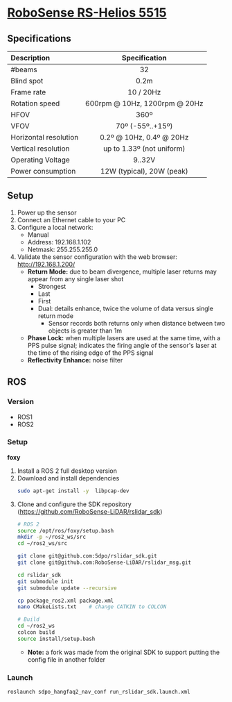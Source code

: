 # [RoboSense RS-Helios 5515](https://www.robosense.ai/en/rslidar/RS-Helios)

## Specifications

| Description | Specification |
| :--- | :---: |
| #beams | 32 |
| Blind spot | 0.2m |
| Frame rate | 10 / 20Hz |
| Rotation speed | 600rpm @ 10Hz, 1200rpm @ 20Hz |
| HFOV | 360º |
| VFOV | 70º (-55º..+15º) |
| Horizontal resolution | 0.2º @ 10Hz, 0.4º @ 20Hz |
| Vertical resolution | up to 1.33º (not uniform) |
| Operating Voltage | 9..32V |
| Power consumption | 12W (typical), 20W (peak) |

## Setup

1. Power up the sensor
2. Connect an Ethernet cable to your PC
3. Configure a local network:
   - Manual
   - Address: 192.168.1.102
   - Netmask: 255.255.255.0
4. Validate the sensor configuration with the web browser: http://192.168.1.200/
   - **Return Mode:** due to beam divergence, multiple laser returns may appear
     from any single laser shot
     - Strongest
     - Last
     - First
     - Dual: details enhance, twice the volume of data versus single return mode
       - Sensor records both returns only when distance between two objects is
         greater than 1m
   - **Phase Lock:** when multiple lasers are used at the same time, with a PPS
     pulse signal; indicates the firing angle of the sensor's laser at the time
     of the rising edge of the PPS signal
   - **Reflectivity Enhance:** noise filter

## ROS

### Version

- ROS1
- ROS2

### Setup

**foxy**

1. Install a ROS 2 full desktop version
2. Download and install dependencies
   ```sh
   sudo apt-get install -y  libpcap-dev
   ```
3. Clone and configure the SDK repository
   (https://github.com/RoboSense-LiDAR/rslidar_sdk)
   ```sh
   # ROS 2
   source /opt/ros/foxy/setup.bash
   mkdir -p ~/ros2_ws/src
   cd ~/ros2_ws/src
   
   git clone git@github.com:5dpo/rslidar_sdk.git
   git clone git@github.com:RoboSense-LiDAR/rslidar_msg.git

   cd rslidar_sdk
   git submodule init
   git submodule update --recursive

   cp package_ros2.xml package.xml
   nano CMakeLists.txt    # change CATKIN to COLCON

   # Build
   cd ~/ros2_ws
   colcon build
   source install/setup.bash
   ```
   - **Note:** a fork was made from the original SDK to support putting the
     config file in another folder

### Launch

```sh
roslaunch sdpo_hangfaq2_nav_conf run_rslidar_sdk.launch.xml
```
